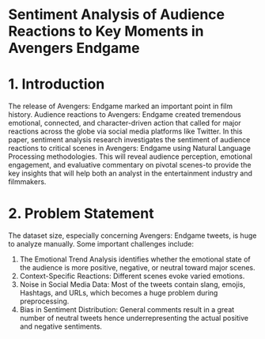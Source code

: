 # Sentiment Analysis of Audience Reactions to Key Moments in Avengers Endgame

# 1. Introduction
The release of Avengers: Endgame marked an important point in film history. Audience reactions to Avengers: Endgame created tremendous emotional, connected, and character-driven action that called for major reactions across the globe via social media platforms like Twitter. In this paper, sentiment analysis research investigates the sentiment of audience reactions to critical scenes in Avengers: Endgame using Natural Language Processing methodologies. This will reveal audience perception, emotional engagement, and evaluative commentary on pivotal scenes-to provide the key insights that will help both an analyst in the entertainment industry and filmmakers.

# 2. Problem Statement
The dataset size, especially concerning Avengers: Endgame tweets, is huge to analyze manually. Some important challenges include:

1. The Emotional Trend Analysis identifies whether the emotional state of the audience is more positive, negative, or neutral toward major scenes.
2. Context-Specific Reactions: Different scenes evoke varied emotions.
3. Noise in Social Media Data: Most of the tweets contain slang, emojis, Hashtags, and URLs, which becomes a huge problem during preprocessing.
4. Bias in Sentiment Distribution: General comments result in a great number of neutral tweets hence underrepresenting the actual positive and negative sentiments.



